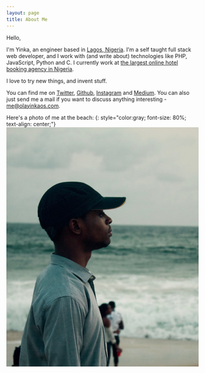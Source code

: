 ```yaml
---
layout: page
title: About Me 
---
```


Hello, 

I'm Yinka, an engineer based in [Lagos, Nigeria](https://en.wikipedia.org/wiki/Lagos). I'm a self taught full stack web developer, and I work with (and write about) technologies like PHP, JavaScript, Python and C. I currently work at [the largest online hotel booking agency in Nigeria](https://hotels.ng).

I love to try new things, and invent stuff.

You can find me on [Twitter](http://twitter.com/olayinkaos), [Github](http://github.com/olayinkaos), [Instagram](http://instagram.com/olayinkaos) and [Medium](http://medium.com/@olayinka.omole). You can also just send me a mail if you want to discuss anything interesting - [me@olayinkaos.com](mailto:me@olayinkaos.com).

Here's a photo of me at the beach:
{: style="color:gray; font-size: 80%; text-align: center;"}
![OS](/assets/images/olayinka-omole-software-developer.jpg)

